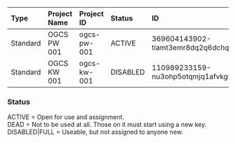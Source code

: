| Type | Project Name| Project ID | Status | ID | Key |
|:---|:---|:---|:---|:---|:---|
|Standard|OGCS PW 001|ogcs-pw-001|ACTIVE|369604143902-tiamt3emr8dq2q6dchqdhajmsri0fh0h.apps.googleusercontent.com|PK48M3GVypq3KSzFnB6eJHH_|
|Standard|OGCS KW 001|ogcs-kw-001|DISABLED|110989233159-nu3ohp5otqmjq1afvkg9hkrubbgal4n4.apps.googleusercontent.com|kA4LS1BDQdhE7Xtf5xj2S0LP|

### Status
ACTIVE = Open for use and assignment.  
DEAD = Not to be used at all. Those on it must start using a new key.  
DISABLED|FULL = Useable, but not assigned to anyone new.  

